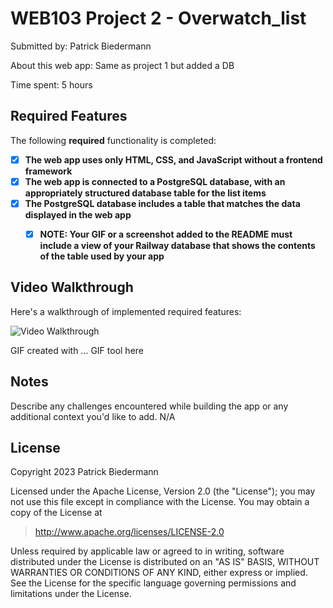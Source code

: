 # WEB103 Project 2 - Overwatch_list

Submitted by: Patrick Biedermann

About this web app: Same as project 1 but added a DB

Time spent: 5 hours

## Required Features

The following **required** functionality is completed:

<!-- Make sure to check off completed functionality below -->
- [x] **The web app uses only HTML, CSS, and JavaScript without a frontend framework**
- [x] **The web app is connected to a PostgreSQL database, with an appropriately structured database table for the list items**
- [x] **The PostgreSQL database includes a table that matches the data displayed in the web app**
  - [x] **NOTE: Your GIF or a screenshot added to the README must include a view of your Railway database that shows the contents of the table used by your app**



## Video Walkthrough

Here's a walkthrough of implemented required features:

<img src='https://imgur.com/a/nXefCyW.gif' title='Video Walkthrough' width='' alt='Video Walkthrough' />


GIF created with ...  GIF tool here


## Notes

Describe any challenges encountered while building the app or any additional context you'd like to add.
N/A

## License

Copyright 2023 Patrick Biedermann

Licensed under the Apache License, Version 2.0 (the "License"); you may not use this file except in compliance with the License. You may obtain a copy of the License at

> http://www.apache.org/licenses/LICENSE-2.0

Unless required by applicable law or agreed to in writing, software distributed under the License is distributed on an "AS IS" BASIS, WITHOUT WARRANTIES OR CONDITIONS OF ANY KIND, either express or implied. See the License for the specific language governing permissions and limitations under the License.
